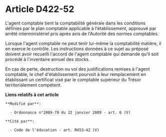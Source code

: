 # Article D422-52

L'agent comptable tient la comptabilité générale dans les conditions définies par le plan comptable applicable à
l'établissement, approuvé par arrêté interministériel pris après avis de l'Autorité des normes comptables. 

Lorsque l'agent comptable ne peut tenir lui-même la comptabilité matière, il en exerce le contrôle. Les instructions données
à ce sujet au préposé doivent avoir recueilli l'accord de l'agent comptable qui demande qu'il soit procédé à l'inventaire
annuel des stocks. 

En cas de perte, destruction ou vol des justifications remises à l'agent comptable, le chef d'établissement pourvoit à leur
remplacement en établissant un certificat visé par le comptable supérieur du Trésor territorialement compétent.

**Liens relatifs à cet article**

	**Modifié par**:

	  - Ordonnance n°2009-79 du 22 janvier 2009 - art. 6 (V)

	**Cité par**:

	  - Code de l'éducation - art. R453-42 (V)
